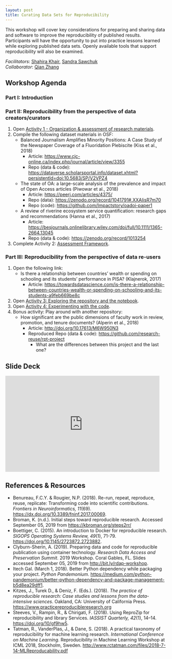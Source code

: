 ```yaml
---
layout: post
title: Curating Data Sets for Reproducibility
---
```


This workshop will cover key considerations for preparing and sharing data and software to improve the reproducibility of published results. Participants will have the opportunity to put into practice lessons learned while exploring published data sets. Openly available tools that support reproducibility will also be examined.

*Facilitators*: [Shahira Khair](mailto:skhair@uvic.ca), [Sandra Sawchuk](mailto:sandra.sawchuk@msvu.ca)    
*Collaborator*: [Qian Zhang](mailto:qian.zhang1@uwaterloo.ca)

## <a id="workshop"></a>Workshop Agenda

### Part I: Introduction

### Part II: Reproducibility from the perspective of data creators/curators

1. Open [Activity 1 - Organization & assessment of research materials](https://docs.google.com/document/d/1Rh3pTZeJikceWaiba86gXdDHcthkRKjcUkAxiCh7vlE/edit).
2. Compile the following dataset materials in OSF:
   - Balanced Journalism Amplifies Minority Positions: A Case Study of the Newspaper Coverage of a Fluoridation Plebiscite (Kiss et al., 2018)  
     - Article: <https://www.cjc-online.ca/index.php/journal/article/view/3355>  
     - Repo (data & code): <https://dataverse.scholarsportal.info/dataset.xhtml?persistentId=doi:10.5683/SP/V2VPZ4> 
   - The state of OA: a large-scale analysis of the prevalence and impact of Open Access articles (Piwowar et al., 2018)  
     - Article: <https://peerj.com/articles/4375/>  
     - Repo (data): <https://zenodo.org/record/1041791#.XXAIisR7m70>  
     - Repo (code): <https://github.com/Impactstory/oadoi-paper1>
   - A review of riverine ecosystem service quantification: research gaps and recommendations (Hanna et al., 2017)  
     - Article: <https://besjournals.onlinelibrary.wiley.com/doi/full/10.1111/1365-2664.13045>  
     - Repo (data & code): <https://zenodo.org/record/1013254> 
3. Complete Activity 2: [Assessment Framework](https://docs.google.com/document/d/1E0c5-DDVo2MMoF2rPOiH2brIZyC_3YZZrcgp0x6VCPs/edit).

### Part III: Reproducibility from the perspective of data re-users

1. Open the following link:
   - Is there a relationship between countries’ wealth or spending on schooling and its students’ performance in PISA? (Klajnerok, 2017)
     - Article: <https://towardsdatascience.com/is-there-a-relationship-between-countries-wealth-or-spending-on-schooling-and-its-students-a9feb669be8c>  
2. Open [Activity 3: Exploring the repository and the notebook](/activity3/).
3. Open [Activity 4: Experimenting with the code](/activity4/).
4. Bonus activity: Play around with another repository:
    - How significant are the public dimensions of faculty work in review, promotion, and tenure documents? (Alperin et al., 2018) 
      - Article: <http://doi.org/10.17613/M6W950N3>
      - Reproduced Repo (data & code): <https://github.com/research-reuse/rpt-project>  
        - What are the differences between this project and the last one?

## <a id="slide"></a>Slide Deck

<iframe src="https://docs.google.com/presentation/d/e/2PACX-1vTYxCI33ZiEtTsgvVF7uXJKzlkn3Bpdvy0svichCZ7K-gZTNWUvC1otETOwKYhBYgpG1FwWF0_tlxwC/embed?start=false&loop=false&delayms=3000" frameborder="0" width="480" height="299" allowfullscreen="true" mozallowfullscreen="true" webkitallowfullscreen="true"></iframe>

## <a id="references"></a>References & Resources

- Benureau, F.C.Y. & Rougier, N.P. (2018). Re-run, repeat, reproduce, reuse, replicate: Transforming code into scientific contributions. *Frontiers in Neuroinformatics, 11*(69). <https://dx.doi.org/10.3389/fninf.2017.00069>.  
- Broman, K. (n.d.). Initial steps toward reproducible research. Accessed September 05, 2019 from <https://kbroman.org/steps2rr/>
- Boettiger, C. (2015). An introduction to Docker for reproducible research. *SIGOPS Operating Systems Review, 49*(1), 71-79. <https://doi.org/10.1145/2723872.2723882>.
- Clyburn-Sherin, A. (2019). Preparing data and code for reproducible publication using container technology. *Research Data Access and Preservation Summit*. 2019 Workshop. Coral Gables, FL. Slides accessed September 05, 2019 from <http://bit.ly/rdap-workshop>.
- Itech Gal. (March 1, 2018). Better Python dependency while packaging your project. *Python Pandemonium*. <https://medium.com/python-pandemonium/better-python-dependency-and-package-management-b5d8ea29dff1>.
- Kitzes, J., Turek D., & Deniz, F. (Eds.). (2018). *The practice of reproducible research: Case studies and lessons from the data-intensive sciences*. Oakland, CA: University of California Press. <https://www.practicereproducibleresearch.org>
- Steeves, V., Rampin, R., & Chirigati, F. (2018). Using ReproZip for reproducibility and library Services. *IASSIST Quarterly, 42*(1), 14–14. <https://doi.org/10/gf9hw5>.
- Tatman, R., VanderPlas, J., & Dane, S. (2018). A practical taxonomy of reproducibility for machine learning research. *International Conference on Machine Learning*. Reproducibility in Machine Learning Workshop at ICML 2018, Stockholm, Sweden. <http://www.rctatman.com/files/2018-7-14-MLReproducability.pdf>